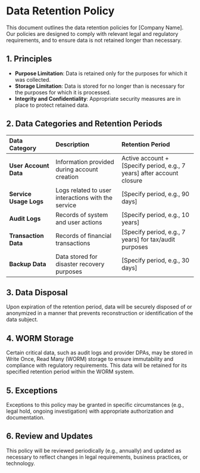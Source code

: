 # Data Retention Policy

This document outlines the data retention policies for [Company Name]. Our policies are designed to comply with relevant legal and regulatory requirements, and to ensure data is not retained longer than necessary.

## 1. Principles

- **Purpose Limitation**: Data is retained only for the purposes for which it was collected.
- **Storage Limitation**: Data is stored for no longer than is necessary for the purposes for which it is processed.
- **Integrity and Confidentiality**: Appropriate security measures are in place to protect retained data.

## 2. Data Categories and Retention Periods

| Data Category          | Description                                        | Retention Period                                                       |
| :--------------------- | :------------------------------------------------- | :--------------------------------------------------------------------- |
| **User Account Data**  | Information provided during account creation       | Active account + [Specify period, e.g., 7 years] after account closure |
| **Service Usage Logs** | Logs related to user interactions with the service | [Specify period, e.g., 90 days]                                        |
| **Audit Logs**         | Records of system and user actions                 | [Specify period, e.g., 10 years]                                       |
| **Transaction Data**   | Records of financial transactions                  | [Specify period, e.g., 7 years] for tax/audit purposes                 |
| **Backup Data**        | Data stored for disaster recovery purposes         | [Specify period, e.g., 30 days]                                        |

## 3. Data Disposal

Upon expiration of the retention period, data will be securely disposed of or anonymized in a manner that prevents reconstruction or identification of the data subject.

## 4. WORM Storage

Certain critical data, such as audit logs and provider DPAs, may be stored in Write Once, Read Many (WORM) storage to ensure immutability and compliance with regulatory requirements. This data will be retained for its specified retention period within the WORM system.

## 5. Exceptions

Exceptions to this policy may be granted in specific circumstances (e.g., legal hold, ongoing investigation) with appropriate authorization and documentation.

## 6. Review and Updates

This policy will be reviewed periodically (e.g., annually) and updated as necessary to reflect changes in legal requirements, business practices, or technology.
